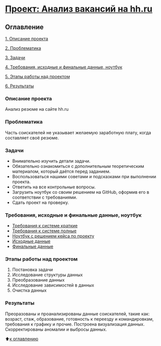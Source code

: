 # [Проект: Анализ вакансий на hh.ru](https://github.com/Alexx-Yu/python_classes/tree/main/Project%2001)

## Оглавление

[1. Описание проекта](#Описание-проекта)

[2. Проблематика](#Проблематика)

[3. Задачи](#Задачи)

[4. Требования, исходные и финальные данные, ноутбук](#Требования,-исходные-и-финальные-данные,-ноутбук)

[5. Этапы работы над проектом](#Этапы-работы-над-проектом)

[6. Результаты](#Результаты)



### Описание проекта
Анализ резюме на сайте hh.ru


### Проблематика
Часть соискателей не указывает желаемую заработную плату, когда составляет своё резюме. 

### Задачи
- Внимательно изучить детали задачи.
- Обязательно ознакомиться с дополнительным теоретическим материалом, который даётся перед заданием.
- Воспользоваться нашими советами и подсказками при выполнении проекта.
- Ответить на все контрольные вопросы.
- Загрузить ноутбук со своим решением на GitHub, оформив его в соответствии с требованиями.
- Сдать проект на проверку.

### Требования, исходные и финальные данные, ноутбук
- [Требования к системе краткие](https://github.com/Alexx-Yu/python_classes/blob/main/Project%2001/Data/requirements.txt)
- [Требования к системе полные](https://github.com/Alexx-Yu/python_classes/blob/main/Project%2001/Data/environment.yaml)
- [Ноутбук с решением кейса по проекту](https://github.com/Alexx-Yu/python_classes/blob/main/Project%2001/Project%201.ipynb)
- [Исходные данные](https://drive.google.com/file/d/1Kb78mAWYKcYlellTGhIjPI-bCcKbGuTn/view?usp=sharing)
- [Финальные данные](https://github.com/Alexx-Yu/python_classes/blob/main/Project%2001/Data/hh_final.csv)

### Этапы работы над проектом
1. Постановка задачи
2. Исследование структуры данных
3. Преобразование данных
4. Исследование зависимостей в данных
5. Очистка данных

### Результаты
Преоразованы и проанализированы данные соискателей, такие как: возраст, стаж, образование, готовность к переезду и командировкам, требования к графику и прочие.
Построена визуализация данных.
Скорректированы аномалии и выбросы данных.

:arrow_up:[к оглавлению](#Оглавление)

